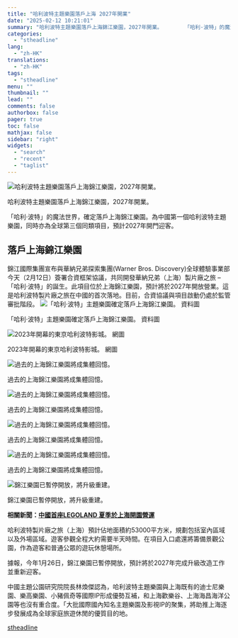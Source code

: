 ```yaml
---
title: "哈利波特主題樂園落戶上海 2027年開業"
date: "2025-02-12 10:21:01"
summary: "哈利波特主題樂園落戶上海錦江樂園，2027年開業。       「哈利·波特」的魔法世界，確..."
categories:
  - "stheadline"
lang:
  - "zh-HK"
translations:
  - "zh-HK"
tags:
  - "stheadline"
menu: ""
thumbnail: ""
lead: ""
comments: false
authorbox: false
pager: true
toc: false
mathjax: false
sidebar: "right"
widgets:
  - "search"
  - "recent"
  - "taglist"
---
```


![哈利波特主題樂園落戶上海錦江樂園，2027年開業。](https://image.stheadline.com/f/680p0/0x0/100/none/e902774a4532adfaebc4b991ef16f978/stheadline/inewsmedia/20250212/_2025021210143527567.jpg)

哈利波特主題樂園落戶上海錦江樂園，2027年開業。




「哈利·波特」的魔法世界，確定落戶上海錦江樂園。為中國第一個哈利波特主題樂園，同時亦為全球第三個同類項目，預計2027年開門迎客。

落戶上海錦江樂園
--------

錦江國際集團宣布與華納兄弟探索集團(Warner Bros. Discovery)全球體驗事業部今天（2月12日）簽署合資框架協議，共同開發華納兄弟（上海）製片廠之旅 –「哈利·波特」的誕生。此項目位於上海錦江樂園，預計將於2027年開放營業。這是哈利波特製片廠之旅在中國的首次落地。目前，合資協議與項目啟動仍處於監管審批階段。
 ![「哈利·波特」主題樂園確定落戶上海錦江樂園。 資料圖](https://image.hkhl.hk/f/1024p0/0x0/100/none/651c01b3e61497583328bbbfcb91dadf/2025-02/Clipboard06_4.png)


「哈利·波特」主題樂園確定落戶上海錦江樂園。 資料圖



 ![2023年開幕的東京哈利波特影城。 網圖](https://image.hkhl.hk/f/1024p0/0x0/100/none/3ce0a838fd4229e02c4e53ede78e2db1/2025-02/Clipboard09_5.png)


2023年開幕的東京哈利波特影城。 網圖



 ![過去的上海錦江樂園將成集體回憶。](https://image.hkhl.hk/f/1024p0/0x0/100/none/32108110ccc6b831595c7472f8f25492/2025-02/Clipboard10_4.png)


過去的上海錦江樂園將成集體回憶。



 ![過去的上海錦江樂園將成集體回憶。](https://image.hkhl.hk/f/1024p0/0x0/100/none/8b6c0fcea6dcacaf3091e3e751ba0a6f/2025-02/Clipboard11_3.png)


過去的上海錦江樂園將成集體回憶。



 ![過去的上海錦江樂園將成集體回憶。](https://image.hkhl.hk/f/1024p0/0x0/100/none/fcb93b92cb7172051c7174910b4ab1c9/2025-02/Clipboard12_2.png)


過去的上海錦江樂園將成集體回憶。



 ![過去的上海錦江樂園將成集體回憶。](https://image.hkhl.hk/f/1024p0/0x0/100/none/dd1b47811dd67e4326b1e0eaec90733d/2025-02/Clipboard13_2.png)


過去的上海錦江樂園將成集體回憶。



 ![錦江樂園已暫停開放，將升級重建。](https://image.hkhl.hk/f/1024p0/0x0/100/none/140f467a4691f5aadeea66908d8c2958/2025-02/Clipboard07_4.png)


錦江樂園已暫停開放，將升級重建。




**相關新聞：[中國首座LEGOLAND 夏季於上海開園營運](https://www.stheadline.com/realtime-china/3419879/%E4%B8%AD%E5%9C%8B%E9%A6%96%E5%BA%A7LEGOLAND-%E5%A4%8F%E5%AD%A3%E6%96%BC%E4%B8%8A%E6%B5%B7%E9%96%8B%E5%9C%92%E7%87%9F%E9%81%8B)**

哈利波特製片廠之旅（上海）預計佔地面積約53000平方米，規劃包括室內區域以及外場區域。遊客參觀全程大約需要半天時間。在項目入口處還將籌備景觀公園，作為遊客和普通公眾的遊玩休憩場所。

據報，今年1月26日，錦江樂園已暫停開放，預計將於2027年完成升級改造工作並重新迎客。

中國主題公園研究院院長林煥傑認為，哈利波特主題樂園與上海既有的迪士尼樂園、樂高樂園、小豬佩奇等國際IP形成優勢互補，和上海歡樂谷、上海海昌海洋公園等也沒有重合度。「大批國際國內知名主題樂園及影視IP的聚集，將助推上海逐步發展成為全球家庭旅遊休閒的優質目的地。

[stheadline](https://std.stheadline.com/realtime/article/2052254/即時-中國-哈利波特主題樂園落戶上海-2027年開業)
